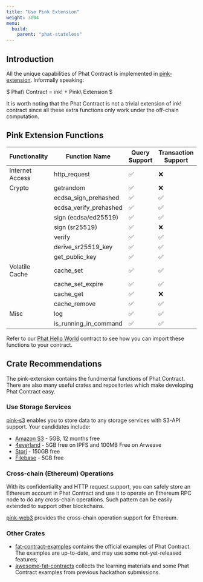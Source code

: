 ```yaml
---
title: "Use Pink Extension"
weight: 3004
menu:
  build:
    parent: "phat-stateless"
---
```


<!-- TODO.shelven: add example explanations -->
## Introduction

All the unique capabilities of Phat Contract is implemented in [pink-extension](https://github.com/Phala-Network/phala-blockchain/tree/master/crates/pink). Informally speaking:

$ Phat\ Contract = ink! + Pink\ Extension $

It is worth noting that the Phat Contract is not a trivial extension of ink! contract since all these extra functions only work under the off-chain computation.

## Pink Extension Functions

| Functionality   | Function Name          | Query Support | Transaction Support |
| --------------- | ---------------------- | ------------- | ------------------- |
| Internet Access | http_request           | ✅             | ❌                   |
| Crypto          | getrandom              | ✅             | ❌                   |
|                 | ecdsa_sign_prehashed   | ✅             | ✅                   |
|                 | ecdsa_verify_prehashed | ✅             | ✅                   |
|                 | sign (ecdsa/ed25519)   | ✅             | ✅                   |
|                 | sign (sr25519)         | ✅             | ❌                   |
|                 | verify                 | ✅             | ✅                   |
|                 | derive_sr25519_key     | ✅             | ✅                   |
|                 | get_public_key         | ✅             | ✅                   |
| Volatile Cache  | cache_set              | ✅             | ✅                   |
|                 | cache_set_expire       | ✅             | ✅                   |
|                 | cache_get              | ✅             | ❌                   |
|                 | cache_remove           | ✅             | ✅                   |
| Misc            | log                    | ✅             | ✅                   |
|                 | is_running_in_command  | ✅             | ✅                   |

Refer to our [Phat Hello World](https://github.com/Phala-Network/phat-hello) contract to see how you can import these functions to your contract.


## Crate Recommendations

The pink-extension contains the fundmental functions of Phat Contract. There are also many useful crates and repositories which make developing Phat Contract easy.

### Use Storage Services

[pink-s3](https://crates.io/crates/pink-s3) enables you to store data to any storage services with S3-API support. Your candidates include:
- [Amazon S3](https://aws.amazon.com/s3/) - 5GB, 12 months free
- [4everland](https://www.4everland.org/bucket/) - 5GB free on IPFS and 100MB Free on Arweave
- [Storj](https://www.storj.io/) - 150GB free
- [Filebase](https://filebase.com/) - 5GB free

### Cross-chain (Ethereum) Operations

With its confidentiality and HTTP request support, you can safely store an Ethereum account in Phat Contract and use it to operate an Ethereum RPC node to do any cross-chain operations. Such pattern can be easily extended to support other blockchains.

[pink-web3](https://crates.io/crates/pink-web3) provides the cross-chain operation support for Ethereum.

### Other Crates

- [fat-contract-examples](https://github.com/Phala-Network/fat-contract-examples) contains the official examples of Phat Contract. The examples are up-to-date, and may use some not-yet-released features;
- [awesome-fat-contracts](https://github.com/Phala-Network/awesome-fat-contracts) collects the learning materials and some Phat Contract examples from previous hackathon submissions.
